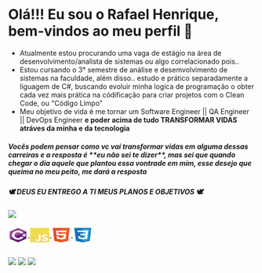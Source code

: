 # Olá!!! Eu sou o Rafael Henrique, bem-vindos ao meu perfil 👋


-  Atualmente estou procurando uma vaga de estágio na área de desenvolvimento/analista de sistemas ou algo correlacionado pois..
- Estou cursando o 3° semestre de análise e desemvolvimento de sistemas na faculdade, além disso..
  estudo e prático separadamente a liguagem de C#, buscando evoluir minha logica de programação o obter cada vez mais prática na
  códificação para criar projetos com o Clean Code, ou "Código Limpo"
- Meu objetivo de vida é me tornar um  Software Engineer ||  QA Engineer || DevOps Engineer **e poder acima de tudo TRANSFORMAR VIDAS
  atráves da minha e da tecnologia**

<h5> Vocês podem pensar como vc vai transformar vidas em alguma dessas carreiras e a resposta é **eu não sei te dizer**, mas sei que quando
 chegar o dia aquele que plantou essa vontrade em mim, esse desejo que queima no meu peito, me dará a resposta </h5>
 
 ##### 🕊 DEUS EU ENTREGO A TI MEUS PLANOS E OBJETIVOS 🕊

 <div>
  <a href="https://github.com/RafaelSouzh">
  <img height="180em" src="https://github-readme-stats.vercel.app/api?username=RafaelSouzh&show_icons=true&theme=dark&include_all_commits=true&count_private=true"/>
  <!-- <img height="180em" src="https://github-readme-stats.vercel.app/api/top-langs/?username=RafaelSouzh&layout=compact&langs_count=16&theme=dark"/> -->
</div>
    
  <div style="display: inline_block"><br>
  <img align="center" alt="Rafa-Csharp" height="30" width="40" src="https://raw.githubusercontent.com/devicons/devicon/master/icons/csharp/csharp-original.svg">
  <img align="center" alt="Rafa-Js" height="30" width="40" src="https://raw.githubusercontent.com/devicons/devicon/master/icons/javascript/javascript-plain.svg">
  <img align="center" alt="Rafa-HTML" height="30" width="40" src="https://raw.githubusercontent.com/devicons/devicon/master/icons/html5/html5-original.svg">
  <img align="center" alt="Rafa-CSS" height="30" width="40" src="https://raw.githubusercontent.com/devicons/devicon/master/icons/css3/css3-original.svg">
</div>
  
  ##
 
<div> 
  <a href="https://www.instagram.com/rafael_souzh" target="_blank"><img src="https://img.shields.io/badge/-Instagram-%23E4405F?style=for-the-badge&logo=instagram&logoColor=white" target="_blank"></a>
  <a href = "mailto:rafaelsouza12072005@gmail.com"><img src="https://img.shields.io/badge/-Gmail-%23333?style=for-the-badge&logo=gmail&logoColor=white" target="_blank"></a>
  <a href="https://www.linkedin.com/in/rafael-souza-b61324216?utm_source=share&utm_campaign=share_via&utm_content=profile&utm_medium=android_app " target="_blank"><img src="https://img.shields.io/badge/-LinkedIn-%230077B5?style=for-the-badge&logo=linkedin&logoColor=white" target="_blank"></a> 
  
</div>
